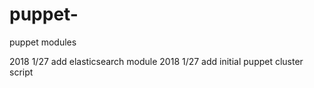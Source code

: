 # puppet-
puppet modules

2018 1/27 add elasticsearch module
2018 1/27 add initial puppet cluster script
